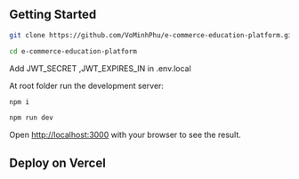 ## Getting Started

```bash
git clone https://github.com/VoMinhPhu/e-commerce-education-platform.git

cd e-commerce-education-platform
```

Add JWT_SECRET ,JWT_EXPIRES_IN in .env.local

At root folder run the development server:

```bash
npm i

npm run dev
```

Open [http://localhost:3000](http://localhost:3000) with your browser to see the result.

## Deploy on Vercel
